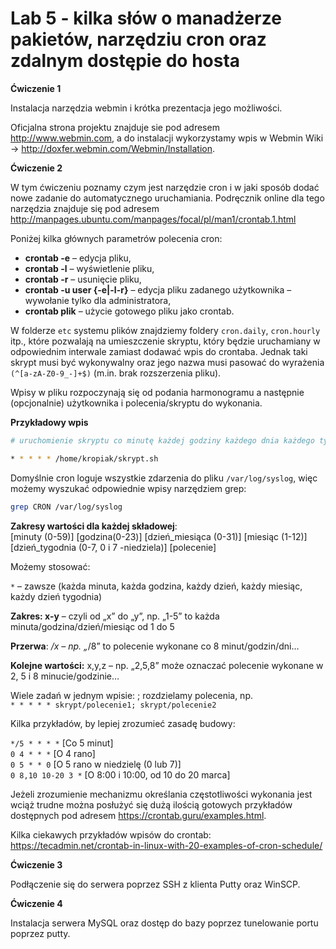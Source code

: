 # Lab 5 - kilka słów o manadżerze pakietów, narzędziu cron oraz zdalnym dostępie do hosta

**Ćwiczenie 1**  

Instalacja narzędzia webmin i krótka prezentacja jego możliwości.

Oficjalna strona projektu znajduje sie pod adresem http://www.webmin.com, a do instalacji wykorzystamy wpis w Webmin Wiki -> http://doxfer.webmin.com/Webmin/Installation.

**Ćwiczenie 2**  

W tym ćwiczeniu poznamy czym jest narzędzie cron i w jaki sposób dodać nowe zadanie do automatycznego uruchamiania.
Podręcznik online dla tego narzędzia znajduje się pod adresem http://manpages.ubuntu.com/manpages/focal/pl/man1/crontab.1.html

Poniżej kilka głównych parametrów polecenia cron:
* **crontab -e** – edycja pliku,
* **crontab -l** – wyświetlenie pliku,
* **crontab -r** – usunięcie pliku,
* **crontab -u user {-e|-l-r}** – edycja pliku zadanego użytkownika – wywołanie tylko
dla administratora,
* **crontab plik** – użycie gotowego pliku jako crontab.

W folderze `etc` systemu plików znajdziemy foldery `cron.daily`, `cron.hourly` itp., które pozwalają na umieszczenie skryptu, który będzie uruchamiany w odpowiednim interwale zamiast dodawać wpis do crontaba. Jednak taki skrypt musi być wykonywalny oraz jego nazwa musi pasować do wyrażenia `(^[a-zA-Z0-9_-]+$)` (m.in. brak rozszerzenia pliku).

Wpisy w pliku rozpoczynają się od podania harmonogramu a następnie (opcjonalnie) użytkownika i polecenia/skryptu do wykonania.

**Przykładowy wpis**
```bash
# uruchomienie skryptu co minutę każdej godziny każdego dnia każdego tygodnia i każdego miesiąca - w skrócie co minutę

* * * * * /home/kropiak/skrypt.sh
```

Domyślnie cron loguje wszystkie zdarzenia do pliku `/var/log/syslog`, więc możemy wyszukać odpowiednie wpisy narzędziem grep:
```bash
grep CRON /var/log/syslog
```

**Zakresy wartości dla każdej składowej**:  
[minuty (0-59)]  [godzina(0-23)] [dzień_miesiąca (0-31)] [miesiąc (1-12)] [dzień_tygodnia (0-7, 0 i 7 -niedziela)] [polecenie]

Możemy stosować:

`*` – zawsze (każda minuta, każda godzina, każdy dzień, każdy miesiąc, każdy dzień tygodnia)

**Zakres: x-y** – czyli od „x” do „y”, np. „1-5” to każda minuta/godzina/dzień/miesiąc od 1 do 5

**Przerwa**: */x – np. „*/8” to polecenie wykonane co 8 minut/godzin/dni…

**Kolejne wartości:** x,y,z – np. „2,5,8” może oznaczać polecenie wykonane w 2, 5 i 8 minucie/godzinie…

Wiele zadań w jednym wpisie: ; rozdzielamy polecenia, np.  
`* * * * * skrypt/polecenie1; skrypt/polecenie2`

Kilka przykładów, by lepiej zrozumieć zasadę budowy:

`*/5 * * * *` [Co 5 minut]  
`0 4 * * *` [O 4 rano]  
`0 5 * * 0` [O 5 rano w niedzielę (0 lub 7)]  
`0 8,10 10-20 3 *` [O 8:00 i 10:00, od 10 do 20 marca]  


Jeżeli zrozumienie mechanizmu określania częstotliwości wykonania jest wciąż trudne można posłużyć się dużą ilością gotowych przykładów dostępnych pod adresem https://crontab.guru/examples.html.

Kilka ciekawych przykładów wpisów do crontab: https://tecadmin.net/crontab-in-linux-with-20-examples-of-cron-schedule/


**Ćwiczenie 3**  

Podłączenie się do serwera poprzez SSH z klienta Putty oraz WinSCP.

**Ćwiczenie 4**

Instalacja serwera MySQL oraz dostęp do bazy poprzez tunelowanie portu poprzez putty.